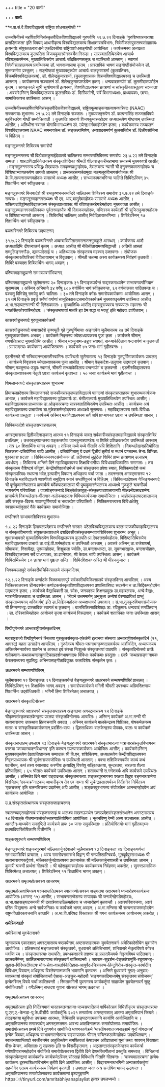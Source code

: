 +++
title = "20 वार्ताः"

+++
**वार्ताः**

**म.पा.सं.वै.विश्वविद्यालये राष्ट्रिया शोधसङ्गोष्ठी **

उज्जयिनीस्थे महर्षिपाणिनिसंस्कृतवैदिकविश्वविद्यालये गुरुपर्वणि १२.७.२२ दिनाङ्के ‘गुरुशिष्यपरम्परायाः प्रासङ्गिकता’ इति विषयम् आधारीकृत्य विश्वविद्यालयस्य शिक्षाशास्त्रविभागः, त्रिवेणीकलापुरातत्त्वसंग्रहालयः इत्यनयोः संयुक्ततत्वावधाने एकदिवसीया राष्ट्रियाशोधसङ्गोष्ठी आयोजिता । कार्यक्रमस्य अध्यक्षता विश्वविद्यालयस्य कुलपतिना विजयकुमारमेननवर्येण निरूढा । सारस्वतातिथिरूपेण आचार्यः रविशङ्करमेननः, मुख्यातिथिरूपेण आचार्यः चाँदकिरणसलूजः च उपस्थितौ आस्ताम् । स्वागतं त्रिवेणीसंग्रहालयस्य प्रबन्धिकया डॉ. भावनाव्यासया कृतम् । प्रास्ताविकं भाषणं सङ्गोष्ठीसंयोजकेन डॉ. शुभमशर्मणा प्रस्तुतम् । सङ्गोष्ठ्यां मुख्यवक्तृरूपेण आचार्यः बालकृष्णशर्मा (कुलपतिचरः, विक्रमविश्वविद्यालयस्य), डॉ. शैलेन्द्रकुमारशर्मा, (कुलानुशासकः विक्रमविश्वविद्यालयस्य) च उपस्थितौ आस्ताम् । कार्यक्रमस्य सञ्चालनं डॉ. शैलेन्द्रकुमारपाण्डेयेन कृतम् । धन्यवादसमर्पणं डॉ. तुलसीदासपरौहेन कृतम् । सायङ्काले सुश्री सूर्यागायत्री इत्यस्याः, विश्वविद्यालयस्य छात्राणां च सांस्कृतिकप्रस्तुतयः सञ्जाताः । अवसरेऽस्मिन् विश्वविद्यालयस्य कुलसचिवः डॉ. दिलीपसोनी, सर्वे विभागाध्यक्षाः, प्राध्यापकाः, छात्राः, सामाजिकाश्च उपस्थिताः आसन् ।

उज्जयिनीस्थमहर्षिपाणिनिसंस्कृतवैदिकविश्वविद्यालये, राष्ट्रियमूल्याङ्कनप्रत्यायनपरिषदः (NAAC) सज्जतायाः शुभारम्भः २१.७.२२ तमे दिनाङ्के सञ्जातः । मुख्यवक्तृरूपेण डॉ. कल्पनासिंह सज्जताविषये बहुविस्तरेण गोष्ठीं सम्बोधितवती । कुलपतिः आचार्यः विजयकुमारमहोदयः अध्यक्षरूपेण गोष्ठ्याम् उपस्थितः आसीत् । अतिथीनां स्वागतं योगाविभागाध्यक्षेण डॉ. उपेन्द्रभार्गवमहोदयेन कृतम् । कार्यक्रमस्य सञ्चालनं विश्वविद्यालयस्य NAAC समन्वयकेन डॉ. सङ्कल्पमिश्रेण, धन्यवादसमर्पणं कुलसचिवेन डॉ. दिलीपसोनिना च विहितम् ।

मङ्गलूरुनगरे शिबिरस्य समारोपौ

मङ्गलूरुनगरस्य श्री विठोबारुकुमाईदेवालये चालितस्य सम्भाषणशिबिरस्य समारोपः २३.७.२२ तमे दिनाङ्के सम्पन्नः । शारदाविद्यानिकेतनस्य संस्कृतशिक्षिका श्रीमती शीलाशङ्करीमहाभागा समारम्भे मुख्यवक्त्री आसीत् । मङ्गलूरुनगरस्य प्रसिद्धः लेखापालः रामकृष्णप्रभुमहोदयः, देवालयस्य न्यासी श्री हनुमन्तकामतमहोदयः च विशिष्टाभ्यागतरूपेण आगतौ आस्ताम् । प्रान्तसहसम्पर्कप्रमुखः मङ्गलूरुविभागसंयोजकः श्री के.वि.सत्यनारायणमहोदयः समारम्भे अध्यक्षः आसीत् । सन्ध्याकामतभगिन्या चालिते शिबिरेऽस्मिन् ३५ शिक्षार्थिनः भागं स्वीकृतवन्तः ।

मङ्गलूरुनगरे बिजय्प्रदेशे श्री रामकृष्णभजनमन्दिरे चालितस्य शिबिरस्य समारोपः ३१.७.२२ तमे दिनाङ्के सम्पन्नः । मङ्गलूरुमहानगराध्यक्षः श्री एम्. आर्.वासुदेवमहोदयः समारम्भे अध्यक्षः आसीत् । शक्तिपदवीपूर्वमहाविद्यालयस्य संस्कृतप्राध्यापकः श्री रविशङ्करहेगडेमहोदयः मुख्यवक्ता आसीत् । मङ्गलूरुमहानगरपालिकायाः पूर्वतनमहापौरः श्री दिवाकरमहोदयः, मन्दिरस्य कार्यदर्शी श्री सुजितकुमारमहोदयः च विशिष्टाभ्यागतौ आस्ताम् । शिबिरमिदं चालितम् आसीत् निवेदिताराव्भगिन्या । शिबिरेऽस्मिन् १७ शिक्षार्थिनः भागं स्वीकृतवन्तः ।

बळ्ळारिनगरे शिबिरस्य उद्घाटनम्

३१.७.२२ दिनाङ्के बळ्ळारिनगरे अव्वम्बाविसीतारामसनातनगुरुकुले आरब्धम् । कार्यक्रमय आदौ अध्यक्षादिभिः दीपज्वालनं कृतम् । अध्यक्षः आसीत् श्री नेतिसीतारामय्यसिद्धान्ती । अतिथी आस्तां शम्भुलिङ्गनगौडः, द्यामप्पदेसाई च । अतिथ्यादयः संस्कृतस्य महत्त्वम् उक्तवन्तः । संयोजकः संस्कृतभारतीपरिचयं विविधायामान् च विवृतवान् । श्रीमती चन्नम्मा अस्य कार्यक्रमस्य निर्वहणं कृतवती । शिबिरे पञ्चदश शिबिरार्थिनः भागम् अवहन् ।

पश्चिममहाराष्ट्रप्रान्ते सम्भाषणवर्गाभियानम्

पश्चिममहाराष्ट्रप्रान्ते जुलैमासस्य २० दिनाङ्कतः ३१ दिनाङ्कपर्यन्तं सद्यस्कमाध्यमेन सम्भाषणवर्गाभियानं सुसम्पन्नम् । अस्मिन् अभियाने ३४ वर्गेषु ८०० वर्गार्थिनः भागं स्वीकृतवन्तः, ६२ वर्गचालकाः पाठितवन्तः च । पञ्चसु विभिन्नेषु समयेषु वर्गाः चालिताः । ३० तमे दिनाङ्के वर्गशः समारोपकार्यक्रमाः आयोजिताः आसन् । ३१ तमे दिनाङ्के प्रवृत्ते सर्वेषां वर्गाणां सामूहिकप्रकटसमारोपकार्यक्रमे मुख्यवक्तृरूपेण उपस्थितः आसीत् अ.भा.सङ्घटनमन्त्री श्री दिनेशकामतः । मुख्यातिथिः आसीत् महाराष्ट्रराज्यस्य राज्यपालः महामनाः श्री भगतसिंहकोश्यारिमहोदयः । ‘संस्कृतभाषायां मातरि इव प्रेम श्रद्धा च भवतु’ इति महोदयः ज्ञापितवान् ।

कासरगोडुजनपदे गुरुपूजाकार्यक्रमौ

कासरगोडुजनपदे मव्वारप्रदेशे कृष्णमूर्तेः गृहे गुरुपूर्णिमायाः अङ्गत्वेन जुलैमासस्य २७ तमे दिनाङ्के गुरुपूजाकार्यक्रमः अभवत् । कार्यक्रमे निवृत्तस्य ज्येष्ठाध्यापकस्य पूजा कृता । कार्यक्रमे श्रीमान् गणपतिप्रसादः मुख्यातिथिः आसीत् । श्रीमान् मञ्जुनाथ-उडुपः स्वागतं, सन्ध्याकेदिलाय वन्दनार्पणं च कृतवन्तौ । ग्रामसदस्याः कार्यक्रमम् आयोजितवन्तः । कार्यक्रमे ४५ जनाः भागं गृहीतवन्तः ।

एडनीरुमठे श्री सच्चिदानन्दभारतीस्वामिनः उपस्थितौ जुलैमासस्य १३ दिनाङ्के गुरुपूर्णिमाकार्यक्रमः प्राचलत् । कार्यक्रमे निवृत्तस्य ज्येष्ठाध्यापकस्य पूजा आसीत् । श्रीमान् वेङ्कटेश-उलुवानः उद्घाटनं कृतवान् । श्रीमान् मञ्जुनाथ-उडुपः स्वागतं, श्रीमती सन्ध्याकेदिलाय वन्दनार्पणं च कृतवन्तौ । एडनीरुविद्यालयस्य संस्कृताध्यापकस्य नेतृत्वे छात्राः कार्यक्रमं कृतवन्तः । ५० जनाः कार्यक्रमे भागं गृहीतवन्तः ।

शिमलाजनपदे संस्कृतसप्ताहस्य शुभारम्भः

हिमाचलप्रदेशस्य शिमलाजनपदे राजकीयसंस्कृतमहाविद्यालये फागल्यां संस्कृतसप्ताहस्य शुभारम्भकार्यक्रमः अभवत् । कार्यक्रमे महाविद्यालयस्य पूर्वप्राचार्यः डा. बंसीलालवर्यः मुख्यातिथिरूपेण उपस्थितः आसीत् । महाविद्यालयस्य प्राध्यापकः डा.ओङ्कारचन्दः सारस्वतातिथिरूपेण उपस्थितः आसीत् । कार्यक्रमः अयं महाविद्यालयस्य प्राचार्यस्य डा.मुकेशशर्ममहोदयस्य आध्यक्ष्ये सुसम्पन्नः । महाविद्यालयस्य छात्रैः विविधाः कार्यक्रमाः प्रस्तुताः । कार्यक्रमे अस्मिन् महाविद्यालयस्य सर्वे अपि प्राध्यापकाः छात्राः च उपस्थिताः आसन् ।

सिक्किमप्रदेशे संस्कृतसप्ताहपालनम्

अगस्ट्मासस्य द्वितीयदिनाङ्कात् आरभ्य ११ दिनाङ्कं यावत् सर्वकारीयसंस्कृतमहाविद्यालये संस्कृतशिबिरं प्रचलितम् । उत्तरबङ्गप्रान्तस्य पङ्कजघोषः पवनकुमारपाण्डेयः च शिबिरे प्रशिक्षकरूपेण उपस्थितौ आस्ताम् । तत्र ६० शिक्षार्थिनः भागम् अवहन् । तस्मिन् मध्ये मध्ये गीतानि अपि शिक्षितानि । निबन्धलेखनप्रतियोगिता चित्रकला-प्रतियोगिता चापि आसीत् । प्रतियोगितासु ये प्रथमं द्वितीयं तृतीयं च स्थानं प्राप्तवन्तः तेभ्यः विभिन्नाः पुरस्काराः
प्रदत्ताः । सिक्किमजनपदसंयोजकः डॉ. प्रदीपशर्मा लुईटेलः शिबिरं प्राप्य छात्राणाम् उत्साहम् अवर्धयत् । शिबिरस्य अन्तिमे दिने महाविद्यालयस्य शिक्षाविभागीयाः विविधपदाधिकारिणः समागताः । तत्र संस्कृतस्य वैशिष्ट्यं कीदृशं, केन्द्रीयशिक्षाबोडर्मध्ये कथं संस्कृतस्य प्रवेशः स्यात्, सिक्किमप्रदेशे कथं संस्कृतपरिषदः स्थापना भवेत् इत्यादीन् विषयान् अधिकृत्य चर्चा जाता । तदनन्तरम् अगस्ट्मासस्य १२ दिनाङ्के महाविद्यालये श्रावणीपर्व समुद्दिश्य स्नानं सप्तर्षिपूजनं च विहितम् । सिक्किमप्रदेशस्य गेजिङ्गजनपदे श्री पूर्णकुमारनेपालस्य प्राचार्यत्वे बर्मेकपाठशालायां श्री पुष्पकुमारनेपालस्य आध्यक्ष्ये गुरुकुले श्रावणीपर्व भव्यरूपेण परिपालिता । पाक्योङ्गजनपदे लिङ्केठेकाबुङ्-संस्कृतपाठशालायामपि श्रीलक्ष्मीप्रसादशर्मणः प्राचार्यत्वे निबन्धलेखन-गीतगान-श्लोकपाठादयः विविधकार्यक्रमाः समायोजिताः । आहोसंस्कृतपाठशालायाम् अपि संस्कृत-दिवसः श्रावणपूर्णिमापर्व च भव्यरूपेण परिपालितौ । सिक्किमराज्यस्य विविधक्षेत्रेषु स्वसामर्थ्यानुसारं नैके कार्यक्रमाः समायोजिताः ।

मण्डीनगरे सम्भाषणशिबिरस्य शुभारम्भः

१.८.२२ दिनाङ्के हिमाचलप्रदेशस्य मण्डीनगरे सरदार-पटेलविश्वविद्यालयस्य वल्लभराजकीयमहाविद्यालस्य च संस्कृतविभागयोः संयुक्ततत्त्वावधाने दशदिवसीयसंस्कृतसम्भाषणशिबिरस्य शुभारम्भः अभूत् । शुभारम्भावसरे मुख्यातिथिरूपेण विश्वविद्यालयस्य कुलपतिः प्रा.देवदत्तशर्ममहोदयः, विशिष्टातिथिरूपेण महाविद्यालयस्य प्राचार्यः डा.वाई.पी.शर्ममहोदयः च उपस्थितौ आस्ताम् । अवसरे अस्मिन् डा.राजेशशर्मा, सीमाबावा, निशावैद्या, पूनममहोदया, शिशुबाला ज्योतिः, डा.बन्दनाधाण्टा, डा. सुमनभारद्वाजः, बन्दनाचौहानः, विश्वविद्यालयस्य सर्वे प्राध्यापकाः, डा.ज्ञानेश्वरः, श्री केवलः चापि उपस्थिताः आसन् । कार्यक्रमे शिबिरार्थिरूपेण ८० छात्राः भागं गृह्णन्तः सन्ति । शिबिरशिक्षकः अस्ति श्री धीरजकुमारः ।

चिक्कबल्लापुरे सर्वकारीयचिकित्सालये संस्कृतदिनम्

१२.८.२२ दिनाङ्के कर्णाटके चिक्कबल्लापुरे सर्वकारीयचिकित्सालये संस्कृतदिनम् आचरितम् । अस्य चिकित्सालयस्य डीन्पदस्थेन कर्णाटकसंस्कृतविश्वविद्यालयस्य प्रशासिपरिषदः सदस्येन च डा.सिद्दिकमहोदयेन उद्घाटनं कृतम् । कार्यक्रमे वैद्याधिकारी डा. रमेशः, जनपदस्य शिक्षणप्रमुखः डा.महाबलरावः, अन्ये वैद्याः, प्यारामेडिकल्छात्राः च उपस्थिताः आसन् । ‘जीवने उत्तममार्गम् अनुसृत्य अन्येषां प्रेरणादायित्वं प्राप्तुं संस्कृताध्ययनम् अनिवार्यम्’ इति डा.सिद्दिकमहोदयः अध्यक्षभाषणे उक्तवान् । सं.भा.तुमकूरुविभागसंयोजकः श्री तिम्मण्णभट्टः प्रास्ताविकं स्वागतं च कृतवान् । बालचिकित्साविशेषज्ञः डा. रविकुमारः धन्यवादं समर्पितवान् । डा. दोरेस्वामिमहोदयः आयोजनं कृत्वा कार्यक्रमं निरूढवान् । कार्यक्रमे शताधिकाः जनाः उपस्थिताः आसन् ।

पिम्प्रीपुणेनगरे आन्ताराष्ट्रीयसंस्कृतदिनम्

महाराष्ट्रराज्ये पिम्प्रीपुणेनगरे स्थितया गुरुकुलसंस्कृत-एकेडेमी इत्यनया संस्थया अन्ताराष्ट्रीयसंस्कृतदिनं (११, आगस्ट्) महता उत्साहेन आचरितम् । गुरुदेवस्य श्रीमतः पद्मनाभन्कृष्णदासवर्यस्य आशीर्वादेन, अध्यापकस्य अजितमेननवर्यस्य पाठनेन च आरब्धा इयं संस्था निःशुल्कं संस्कृतभाषां पाठयति । संस्कृतदिनोत्सवे छात्रैः श्लोकगान-कथाकथनलघुनाटिकाप्रदर्शनभाषणादयः विविधाः कार्यक्रमाः प्रस्तुताः । छात्रैः ‘कथाप्रसङ्ग’नामकः केरलराज्यस्य सुप्रसिद्धः अभिनयसङ्गीतादियुक्तः कलाविशेषः संस्कृतेन कृतः ।

अक्षरभवने सम्भाषणशिबिरम्

जुलैमासस्य १२ दिनाङ्कतः २१ दिनाङ्कपर्यन्तं बेङ्गलूरुनगरे अक्षरभवने सम्भाषणशिबिरं प्राचलत् । शिबिरेऽस्मिन् ११ शिक्षार्थिनः भागम् अवहन् । समारोपकार्यक्रमे भगिनी श्रीमती उपस्थाय अग्रिमशिक्षणाय शिक्षार्थिनः उद्बोधितवती । भगिनी हिमा शिबिरमेतत् अचालयत् ।

अक्षरभवने संस्कृतदिनोत्सवः

बेङ्गलूरुनगरे अक्षरभवने संस्कृतसप्ताहस्य अङ्गतया अगस्ट्मासस्य १२ दिनाङ्के श्रीकृष्णसंस्कृतबालकेन्द्रस्य परतया संस्कृतदिनोत्सवः आचरितः । अस्मिन् कार्यक्रमे अ.भा.मन्त्री श्री सत्यनारायणः उपस्थाय हितवचनानि अवदत् । अस्मिन् कार्यक्रमे बालकेन्द्रस्य शिक्षिकाः, पोषकमेलनस्य मातरः च सांस्कृतिककार्यक्रमान् प्रदर्शित-वत्यः । द्विशताधिकाः बालकेन्द्रस्य पोषकाः, बालाः च कार्यक्रमे उपस्थिताः आसन् ।

संस्कृतसप्ताहम् उपलक्ष्य १३ दिनाङ्के बेङ्गलूरुनगरे अक्षरभवने संस्कृतभारत्याः पत्राचारसंस्कृतविभागस्य परतया ‘काव्यास्वादनविधानम्’ इति कश्चन उपन्यासकार्यक्रमः आयोजितः आसीत् । कार्यक्रमेऽस्मिन् मुख्यवक्तृरूपेण प्रेक्षाप्रतिष्ठानस्य सम्पादकः श्री बि.एन्. शशिकिरणः, अध्यक्षरूपेण केन्द्रीयविद्यालयस्य निवृत्तप्राध्यापकः श्री सूर्यनारायणजोयिसः च उपस्थितौ आस्ताम् । वक्त्रा शशिकिरणवर्येण काव्यं कथं पठनीयम्, कथं तस्य रसास्वादः करणीयः इत्यादिषु विषयेषु सङ्क्षिप्ततया, सुन्दरतया, सरलया शैल्या प्रतिपादितम् । ६५ श्रोतारः कार्यक्रमे उपस्थिताः आसन् । शतावधानी रा.गणेशवर्यः अपि कार्यक्रमे उपस्थितः आसीत् । तस्मिन्नेव दिने सायं षड्वादनतः संस्कृतभारत्याः शङ्करपुरभागस्य परतया विदुषा रङ्गनाथशर्मणा विरचितम् ‘एकचक्र’नाटकम् आधारीकृत्य तेन एव नाम्ना श्री सुचेन्द्रप्रसादवर्यस्य निर्देशनेन निर्मितस्य ‘एकचक्रम्’ इति चलनचित्रस्य प्रदर्शनम् अपि आसीत् । शङ्करपुरभागस्य संयोजकेन आनन्दमहोदयेन अयं कार्यक्रमः आयोजितः ।

उ.प्र.संस्कृतसंस्थानस्य संस्कृतसप्ताहाचरणम्

स्वातन्त्र्यामृतमहोत्सवं संस्कृतसप्ताहं च आलक्ष्य लखनऊस्थेन उत्तरप्रदेशसंस्कृतसंस्थानेन अगस्ट्मासस्य १४ दिनाङ्के गीतगानश्लोकोच्चारणप्रतियोगिता आयोजिता । नूतनविष्णु रेग्मी अस्य सञ्चालकः आसीत् । आनलैन्-माध्यमेन समनुष्ठिते कार्यक्रमे प्रायः ३० जनाः समुपस्थिताः । प्रतियोगितयोः भागं गृहीतवद्भ्यः प्रथमादिपारितोषिकाणि वितीर्णानि ।

शङ्करपुरभागे सम्भाषणशिबिरम्

बेङ्गलूरुनगरे शङ्करपुरभागे मल्लिकार्जुनदेवालये जुलैमासस्य १३ दिनाङ्कतः २४ दिनाङ्कपर्यन्तं सम्भाषणशिबिरं प्राचलत् । अस्य समारोपसमारम्भे विद्वान् श्री गणपतिशास्त्रिवर्यः, भूतपूर्वपुरसभाध्यक्षः श्री सत्यनारायणकट्टेवर्यः, मल्लिकार्जुनदेवालयस्य प्रधानार्चकः श्री मल्लिकार्जुनशास्त्री च उपस्थिताः आसन् । कुमारी श्रावणी प्रार्थनां गीतवती । श्री महेशकुमारमहोदयः कार्यक्रमस्य निर्वहणम् अकरोत् । सुमन्तप्रामाणिकः शिबिरमेतत् अचालयत् । शिबिरेऽस्मिन् ११ शिक्षार्थिनः भागम् अवहन् ।

अक्षरभवने अमृतमहोत्सवस्य आचरणम्

अमृतमहोत्सवाभिधस्य पञ्चसप्ततितमस्य स्वातन्त्र्योत्सवस्य अङ्गतया अक्षरभवने ध्वजारोहणकार्यक्रमः आयोजितः (अगस्ट् १५) आसीत् । सम्भाषणसन्देशस्य सम्पादकः श्री जनार्दनहेगडेमहोदयः, अ.भा.सहसङ्घटनमन्त्री श्री दत्तात्रेयवज्रळ्ळिमहोदयः च ध्वजारोहणं कृतवन्तौ । अक्षरपरिवारजनाः, अक्षरं परितः विद्यमानाः अन्ये सार्वजनिकाः च कार्यक्रमे भागम् अवहन् । अ.भा.मन्त्रिणा श्री सत्यनारायणमहोदयेन राष्ट्रभक्तिप्रेरकवचनानि उक्तानि । अ.भा.वि.परिषदः विस्तारकः श्री गगनः कार्यक्रमस्य आयोजनम् अकरोत् ।

**अमेरिकवार्ताः**

अमेरिकायां युवचेतनावर्गः

जून्मासस्य एकादशात् अगस्ट्मासस्य षष्ठपर्यन्तम् अष्टसप्ताहात्मकः युवचेतनावर्गः अमेरिकादेशीयेन युवगणेन आयोजितः । प्रतिसप्ताहं मङ्गलवासरे संस्कृतवर्गः, बुधवासरे अतिथिभाषणं, शनिवासरे नेतृत्वविषये वर्गश्च भवन्ति स्म । संस्कृतभारत्याः सभापतिः, प्रबन्धकशास्त्रे तज्ञश्च डा.प्रसादकैपवर्यः नेतृत्वविषयं पाठितवान् । कालर्क्लेमेन्स्, कार्तिकनारायणश्च संस्कृतवर्गं चालितवन्तौ । जयराम-सुदर्शन-वेङ्कटेशमूर्ति-रघुरामभट्-सुहास-गिरिधरदीपादयः योग-सेवा-वास्तविकेतिहास-आयुर्वेद-चित्रकाव्य-हिन्दुविरोध-संस्कृत-कार्यादीन् विविधान् विषयान् अधिकृत्य विश्लेषणात्मकानि भाषणानि कृतवन्तः । अन्तिमे बुधवासरे गूगल्-अनुवाद-व्यवस्थायां संस्कृतं संयोजितवन्तौ ऐसाक्-अङ्कुर-महोदयौ ‘सङ्गणकादिमाध्यमेषु संस्कृतस्य संयोजनम्’ इत्येतस्मिन् विषये चर्चां कारितवन्तौ । स्मिताभगिनी युवगणस्य कार्यकर्तॄणां साहाय्येन युवचेतनावर्गं सुष्ठु संयोजितवती । वर्गेऽस्मिन् सप्तदश युवानः सोत्साहं भागम् ऊढवन्तः ।

अमृतमहोत्सवस्य आचरणम्

अमृतमहोत्सवः इति निर्दिश्यमानं भारतस्वतन्त्रतायाः पञ्चसप्ततितमं वार्षिकोत्सवं निमित्तीकृत्य संस्कृतभारत्याः यु.एस्.ए.-केनडा-यु.के.दीशीयैः कार्यकर्तृभिः २०२१ तमवर्षस्य अगस्ट्मासात् आरभ्य अमृताभियानं क्रियते । तदङ्गतया बहुविधाः उपक्रमाः आरब्धाः, विभिन्नानि सङ्घटनात्मकानि कार्याणि आयोजितानि च । अमृताभियानस्य समाप्त्यर्थम् अगस्ट्सप्तमतः आरभ्य अष्टदिनात्मकः समारोपोत्सवः समायोजितः । समारोपोत्सवस्य प्रथमे दिने युवगणेन आयोजिते भाषणकार्यक्रमे ‘भारतीयस्वातन्त्र्यसङ्ग्रामे यूनां योगदानम्’ इत्येतं विषयम् अधिकृत्य सम्भाषणसन्देशस्य सहसम्पादकः श्रीमान् सचिनकठाळेमहोदयः उद्बोधितवान् । स्वातन्त्र्यप्राप्तियज्ञे स्वजीवनमेव आहुतिरूपेण समर्पितवतां केषाञ्चन अविज्ञातानां यूनां कथाः श्रावयन् विख्याताः वीराः केचन, अविज्ञाताः तु सहस्रशः इति सः विशदीकृतवान् । अट्लाण्टासंस्कृतकेन्द्रस्य कार्यकर्त्रा गणेशशिवराममहोदयेन संयोजिते समारोपोत्सवस्य द्वितीये दिने देशभक्तिगीतानां प्रस्तुतिः समभवत् । विभिन्नानां संस्कृतकेन्द्राणां कार्यकर्तारः कार्यक्रमेऽस्मिन् सोत्साहं विविधानि गीतानि गीतवन्तः । ‘वाक्यमालारचना’ इत्येषः कार्यक्रमः दूरस्थशिक्षणविभागेन तृतीये दिने आयोजितः आसीत् । विद्यारामनाथभगिनी अन्यकार्यकर्तॄणां सहयोगेन एतस्य कार्यक्रमस्य निर्वहणं कृतवती । उपशताः जनाः अत्र सन्तोषेण भागम् ऊढवन्तः । अमृताभियानस्य समारोपोत्सवस्य कार्यक्रमाणां दृश्यमुद्रणानि httpsः//tinyurl.com/amritabhiyanaplaylist इत्यत्र उपलभ्यन्ते ।
